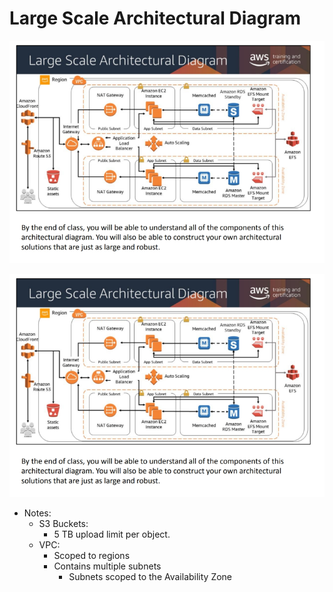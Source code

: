 # Large Scale Architectural Diagram

![](large-scale-diagram.png)


![alt text](Module1\large-scale-diagram.png)

* Notes:
    * S3 Buckets:
        * 5 TB upload limit per object.
    * VPC:
        * Scoped to regions
        * Contains multiple subnets
            * Subnets scoped to the Availability Zone